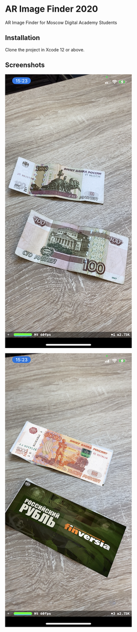 # AR Image Finder 2020

AR Image Finder for Moscow Digital Academy Students

## Installation

Clone the project in Xcode 12 or above.

## Screenshots

![Screenshot 1](https://github.com/dbystruev/AR-Image-Finder-2020/blob/main/AR%20Image%20Finder/Screenshots/Screenshot01.png?raw=true)

![Screenshot 2](https://github.com/dbystruev/AR-Image-Finder-2020/blob/main/AR%20Image%20Finder/Screenshots/Screenshot02.png?raw=true)
